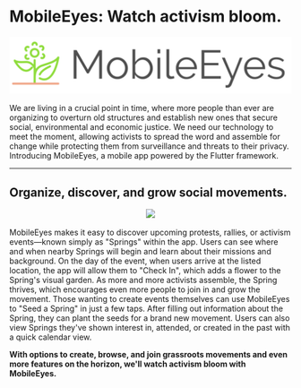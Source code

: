 # MobileEyes: Watch activism bloom.

<p align="center">
  <img src="/assets/images/mobile_eyes.png">
</p>

We are living in a crucial point in time, where more people than ever are organizing to overturn old structures and establish new ones that secure social, environmental and economic justice. We need our technology to meet the moment, allowing activists to spread the word and assemble for change while protecting them from surveillance and threats to their privacy. Introducing MobileEyes, a mobile app powered by the Flutter framework. 

***
## Organize, discover, and grow social movements.

<p align="center">
  <img src="/media/demo.gif">
</p>

MobileEyes makes it easy to discover upcoming protests, rallies, or activism events—known simply as "Springs" within the app. Users can see where and when nearby Springs will begin and learn about their missions and background. On the day of the event, when users arrive at the listed location, the app will allow them to "Check In", which adds a flower to the Spring's visual garden. As more and more activists assemble, the Spring thrives, which encourages even more people to join in and grow the movement. Those wanting to create events themselves can use MobileEyes to "Seed a Spring" in just a few taps. After filling out information about the Spring, they can plant the seeds for a brand new movement. Users can also view Springs they've shown interest in, attended, or created in the past with a quick calendar view. 

**With options to create, browse, and join grassroots movements and even more features on the horizon, we'll watch activism bloom with MobileEyes.**
